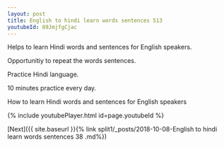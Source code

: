 ```yaml
---
layout: post
title: English to hindi learn words sentences 513 
youtubeId: 89JmjfgCjac
---
```

 
 
Helps to learn Hindi words and sentences for English speakers.

Opportunitiy to repeat the words sentences. 

Practice Hindi language. 
 
10 minutes practice every day. 
 
How to learn Hindi words and sentences for English speakers 
 
{% include youtubePlayer.html id=page.youtubeId %}
 
 
[Next]({{ site.baseurl }}{% link  split1/_posts/2018-10-08-English to hindi learn words sentences 38 .md%})
 
